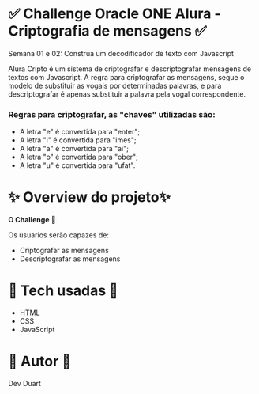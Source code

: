 # 
# ✅ Challenge Oracle ONE Alura - Criptografia de mensagens ✅

Semana 01 e 02: Construa um decodificador de texto com Javascript

Alura Cripto é um sistema de criptografar e descriptografar mensagens de textos com Javascript. A regra para criptografar as mensagens, segue o modelo de substituir as vogais por determinadas palavras, e para descriptografar é apenas substituir a palavra pela vogal correspondente.

### Regras para criptografar, as "chaves" utilizadas são:

* A letra "e" é convertida para "enter";
* A letra "i" é convertida para "imes";
* A letra "a" é convertida para "ai";
* A letra "o" é convertida para "ober";
* A letra "u" é convertida para "ufat".

# ✨ Overview do projeto✨

__O Challenge__ 🚀

Os usuarios serão capazes de:

* Criptografar as mensagens
* Descriptografar as mensagens

# 🔨 Tech usadas 🔨

* HTML
* CSS
* JavaScript

# 👷 Autor 👷

Dev Duart
